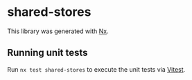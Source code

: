 # shared-stores

This library was generated with [Nx](https://nx.dev).

## Running unit tests

Run `nx test shared-stores` to execute the unit tests via [Vitest](https://vitest.dev/).
